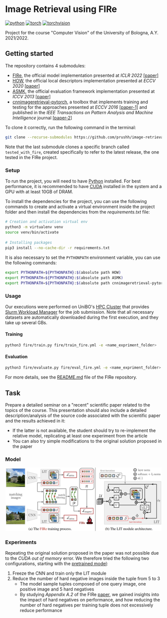 # Image Retrieval using FIRe

[![python](https://img.shields.io/badge/python-3.9-3776AB?logo=python)](https://www.python.org/)
[![torch](https://img.shields.io/badge/torch-1.8.1%2Bcu111-EE4C2C?logo=pytorch)](https://pytorch.org)
[![torchvision](https://img.shields.io/badge/torchvision-0.9.1%2Bcu111-EE4C2C?logo=pytorch)](https://pytorch.org/vision/)

Project for the course "Computer Vision" of the University of Bologna, A.Y. 2021/2022.

## Getting started

The repository contains 4 submodules:

- [FIRe](https://github.com/prushh/fire/), the official model implementation presented at _ICLR 2022_ [[paper]](https://doi.org/10.48550/arXiv.2201.13182)
- [HOW](https://github.com/prushh/how/), the official local descriptors implementation presented at _ECCV 2020_ [[paper]](https://doi.org/10.48550/arXiv.2007.13172)
- [ASMK](https://github.com/prushh/asmk/), the official evaluation framework implementation presented at _ICCV 2013_ [[paper]](https://doi.org/10.1109/ICCV.2013.177)
- [cnnimageretrieval-pytorch](https://github.com/prushh/cnnimageretrieval-pytorch), a toolbox that implements training and testing for the approaches presented at _ECCV 2016_ [[paper-1]](https://doi.org/10.48550/arXiv.1604.02426) and published in the _IEEE Transactions on Pattern Analysis and Machine Intelligence_ journal [[paper-2]](https://doi.org/10.48550/arXiv.1711.02512)

To clone it correctly, run the following command in the terminal:

```bash
git clone --recurse-submodules https://github.com/prushh/image-retrieval-fire
```

Note that the last submodule clones a specific branch called `tested_with_fire`, created specifically to refer to the latest release, the one tested in the FIRe project.

### Setup

To run the project, you will need to have [Python](https://www.python.org/) installed. For best performance, it is recommended to have [CUDA](https://developer.nvidia.com/cuda-zone) installed in the system and a GPU with at least 10GB of DRAM.

To install the dependencies for the project, you can use the following commands to create and activate a virtual environment inside the project folder and then install the dependencies from the _requirements.txt_ file:

```bash
# Creation and activation virtual env
python3 -m virtualenv venv
source venv/bin/activate

# Installing packages
pip3 install --no-cache-dir -r requirements.txt
```

It is also necessary to set the `PYTHONPATH` environment variable, you can use the following commands:

```bash
export PYTHONPATH=${PYTHONPATH}:$(absolute path HOW)
export PYTHONPATH=${PYTHONPATH}:$(absolute path ASMK)
export PYTHONPATH=${PYTHONPATH}:$(absolute path cnnimageretrieval-pytorch)
```

### Usage

Our executions were performed on UniBO's [HPC Cluster](https://disi.unibo.it/it/dipartimento/servizi-tecnici-e-amministrativi/servizi-informatici/utilizzo-cluster-hpc) that provides [Slurm Workload Manager](https://slurm.schedmd.com/) for the job submission.
Note that all necessary datasets are automatically downloaded during the first execution, and they take up several GBs.

#### Training

```bash
python3 fire/train.py fire/train_fire.yml -e <name_expriment_folder>
```

#### Evaluation

```bash
python3 fire/evaluate.py fire/eval_fire.yml -e <name_expriment_folder> -ml <name_expriment_folder>
```

For more details, see the [README.md](https://github.com/prushh/fire/blob/main/README.MD) file of the FIRe repository.

## Task

Prepare a detailed seminar on a "recent" scientific paper related to the topics of the course.
This presentation should also include a detailed description/analysis of the source code associated with the scientific paper and the results achieved in it:

- If the latter is not available, the student should try to re-implement the relative model, replicating at least one experiment from the article
- You can also try simple modifications to the original solution proposed in the paper

### Model

![fire-architecture](https://github.com/prushh/image-retrieval-fire/blob/main/images/fire-architecture.png)

### Experiments

Repeating the original solution proposed in the paper was not possible due to the _CUDA out of memory_ error.
We therefore tried the following two configurations, starting with the [pretrained model](http://download.europe.naverlabs.com/ComputerVision/FIRe/pretraining/fire_imagenet.pth):

1. Freeze the CNN and train only the LIT module
2. Reduce the number of hard negative images inside the tuple from 5 to 3
   - The model sample tuples composed of one query image, one positive image and 5 hard negatives
   - By studying _Appendix A.2_ of the FIRe [paper](https://doi.org/10.48550/arXiv.2201.13182), we gained insights into the impact of hard negatives on performance, and how reducing the number of hard negatives per training tuple does not excessively reduce performance
